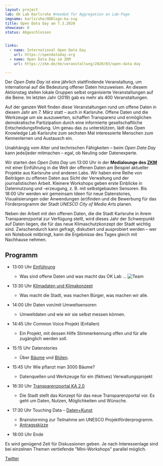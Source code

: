 ```yaml
---
layout: project
lab: OK Lab Karlsruhe #needed for Aggregation on Lab-Page
imgname: karlsruhe/ODDlogo-ka.svg
title: Open Data Day am 7.3.2020
showcase: 0
status: Abgeschlossen


links:
  - name: International Open Data Day
    url: https://opendataday.org
  - name: Open Data Day im ZKM
    url: https://zkm.de/de/veranstaltung/2020/03/open-data-day

---
```


Der *Open Data Day* ist eine jährlich stattfindende Veranstaltung, um international auf die Bedeutung offener Daten hinzuweisen. An diesem Aktionstag stellen lokale Gruppen selbst organisierte Veranstaltungen auf die Beine. Im letzten Jahr (2019) gab es mehr als 400 Veranstaltungen. 

Auf der ganzen Welt finden diese Veranstaltungen rund um offene Daten in diesem Jahr am 7. März statt – auch in Karlsruhe. Offene Daten und die Werkzeuge um sie auszuwerten, schaffen Transparenz und ermöglichen demokratische Partizipation durch eine informierte gesellschaftliche Entscheidungsfindung. Um genau das zu unterstützen, lädt das Open Knowledge Lab Karlsruhe zum sechsten Mal interessierte Menschen zum Kennenlernen und Austausch ein.

Unabhängig vom Alter und technischen Fähigkeiten – beim *Open Data Day* kann jede/jeder mitmachen – egal, ob Neuling oder Datenexperte.

Wir starten den *Open Data Day* um 13:00 Uhr in der **Medialounge des [ZKM](https://www.openstreetmap.org/way/224089410)** mit einer Einführung in die Welt der offenen Daten am Beispiel aktueller Projekte aus Karlsruhe und anderen Labs. Wir haben eine Reihe von Beiträgen zu offenen Daten aus Sicht der Verwaltung und der journalistischen Arbeit. Kleinere Workshops geben erste Einblicke in Datennutzung und -erzeugung, z. B. mit selbstgebauten Sensoren. Bis 18:00 Uhr werden wir gemeinsam Ideen für neue Datenstories, Visualisierungen oder Anwendungen (er)finden und die Bewerbung für das Förderprogramm der Stadt *UNESCO City of Media Arts* planen.

Neben der Arbeit mit den offenen Daten, die die Stadt Karlsruhe in ihrem Transparenzportal zur Verfügung stellt, wird dieses Jahr der Schwerpunkt auf Daten liegen, die für das neue Klimaschutzkonzept der Stadt wichtig sind. Zwischendurch kann gefragt, diskutiert und ausprobiert werden – wer ein Notebook mitbringt, kann die Ergebnisse des Tages gleich mit Nachhause nehmen.

## Programm
 * 13:00 Uhr [Einführung](/data/odd20/Intro.pdf)
   * Was sind offene Daten und was macht das OK Lab ...
![Team](/data/odd20/odd2020.jpg)

 * 13:30 Uhr [Klimadaten und Klimakonzept](/data/odd20/KlimadatenUndKlimakonzept.pdf)
   * Was macht die Stadt, was machen Bürger, was machen wir alle.
 * 14:00 Uhr Daten von/mit Umweltsensoren
   * Umweltdaten und wie wir sie selbst messen können. 
 * 14:45 Uhr Common Voice Projekt (Enfallen)
   * Ein Projekt, mit dessen Hilfe Stimmerkennung offen und für alle zugänglich werden soll.
 * 15:15 Uhr Datenstories
   * Über [Bäume](https://bnn.de/lokales/karlsruhe/strassen-baeume-karlsruhe) und [Blüten](https://bnn.de/lokales/karlsruhe/kirschblueten-locations-karlsruhe).
 * 15:45 Uhr Wie pflanzt man 3000 Bäume?
   * Datenquellen und Werkzeuge für ein (fiktives) Verwaltungsprojekt
 * 16:30 Uhr [Transparenzportal KA 2.0](/data/odd20/Transparenzportal2-0.pdf)
   * Die Stadt stellt das Konzept für das neue Transparenzportal vor. Es geht um Daten, Nutzen, Möglichkeiten und Wünsche.
 * 17:30 Uhr Touching Data – [Daten+Kunst](/data/odd20/KunstUndDaten.pdf)
   * Brainstorming zur Teilnahme am UNESCO Projektförderprogramm.
   * [Antragsskizze](/data/odd20/antrag.pdf)
 * 18:00 Uhr Ende

Es wird genügend Zeit für Diskussionen geben.
Je nach Interessenlage sind bei einzelnen Themen vertiefende "Mini-Workshops" parallel möglich.

[Twitter](https://twitter.com/hashtag/ka2020opendata)



